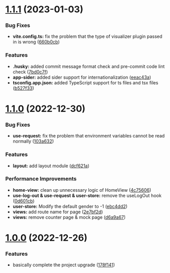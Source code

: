 # [1.1.1](https://github.com/VuePlusOrg/vue3-base/compare/v1.1.0...v1.1.1) (2023-01-03)


### Bug Fixes

* **vite.config.ts:** fix the problem that the type of visualizer plugin passed in is wrong ([660b0cb](https://github.com/VuePlusOrg/vue3-base/commit/660b0cb12ecc80fad3b209f4685cd34b5bacd730))


### Features

* **.husky:** added commit message format check and pre-commit code lint check ([7bd0c7f](https://github.com/VuePlusOrg/vue3-base/commit/7bd0c7f65bc2685daa499b24f3663ef6cef53a4a))
* **app-sider:** added sider support for internationalization ([eeac43a](https://github.com/VuePlusOrg/vue3-base/commit/eeac43a053298bb984340d7392c2282c881b095c))
* **tsconfig.app.json:** added TypeScript support for ts files and tsx files ([b527f33](https://github.com/VuePlusOrg/vue3-base/commit/b527f33aa924e7ae306fcd33b042ae4eecf4f3c3))



# [1.1.0](https://github.com/VuePlusOrg/vue3-base/compare/v1.0.0...v1.1.0) (2022-12-30)


### Bug Fixes

* **use-request:** fix the problem that environment variables cannot be read normally ([103a632](https://github.com/VuePlusOrg/vue3-base/commit/103a6320364aafbcb0d7758b26c22c4a5fe74ca3))


### Features

* **layout:** add layout module ([dcf621a](https://github.com/VuePlusOrg/vue3-base/commit/dcf621a1780942260b636494da51697d372fe7bd))


### Performance Improvements

* **home-view:** clean up unnecessary logic of HomeView ([4c75606](https://github.com/VuePlusOrg/vue3-base/commit/4c75606ac1fee80aa9b3709daca799713e901520))
* **use-log-out & use-request & user-store:** remove the useLogOut hook ([0d601cb](https://github.com/VuePlusOrg/vue3-base/commit/0d601cb3b34463861acdf8766976cf7bf1985525))
* **user-store:** Modify the default gender to -1 ([ebc4dd2](https://github.com/VuePlusOrg/vue3-base/commit/ebc4dd20e380c7fcaa305b327e9f333d6a45c82f))
* **views:** add route name for page ([2e7bf2d](https://github.com/VuePlusOrg/vue3-base/commit/2e7bf2d143488887fd2cb602dd9e0f3d6549e1e8))
* **views:** remove counter page & mock page ([d6a9a67](https://github.com/VuePlusOrg/vue3-base/commit/d6a9a67d3f218355975a4e2bdc099d6f08bbc382))



# [1.0.0](https://github.com/VuePlusOrg/vue3-base/compare/f602c5a4972f5b5b5c7aebbc201ab533e87025b3...v1.0.0) (2022-12-26)


### Features

* basically complete the project upgrade ([178f141](https://github.com/VuePlusOrg/vue3-base/commit/178f141bd3119e00e48fd2add1f8a24d6b70642a))


